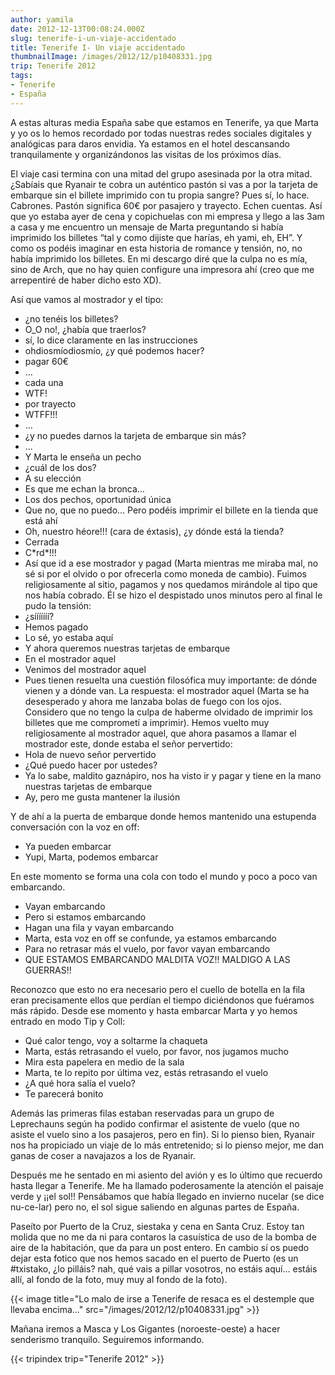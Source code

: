 ```yaml
---
author: yamila
date: 2012-12-13T00:08:24.000Z
slug: tenerife-i-un-viaje-accidentado
title: Tenerife I- Un viaje accidentado
thumbnailImage: /images/2012/12/p10408331.jpg
trip: Tenerife 2012
tags:
- Tenerife
- España
---
```



A estas alturas media España sabe que estamos en Tenerife, ya que Marta y yo os lo hemos recordado por todas nuestras redes sociales digitales y analógicas para daros envidia. Ya estamos en el hotel descansando tranquilamente y organizándonos las visitas de los próximos días.

El viaje casi termina con una mitad del grupo asesinada por la otra mitad. ¿Sabíais que Ryanair te cobra un auténtico pastón si vas a por la tarjeta de embarque sin el billete imprimido con tu propia sangre? Pues sí, lo hace. Cabrones. Pastón significa 60€ por pasajero y trayecto. Echen cuentas. Así que yo estaba ayer de cena y copichuelas con mi empresa y llego a las 3am a casa y me encuentro un mensaje de Marta preguntando si había imprimido los billetes “tal y como dijiste que harías, eh yami, eh, EH”. Y como os podéis imaginar en esta historia de romance y tensión, no, no había imprimido los billetes. En mi descargo diré que la culpa no es mía, sino de Arch, que no hay quien configure una impresora ahí (creo que me arrepentiré de haber dicho esto XD).

Así que vamos al mostrador y el tipo:

- ¿no tenéis los billetes?
- O_O no!, ¿había que traerlos?
- sí, lo dice claramente en las instrucciones
- ohdiosmíodiosmío, ¿y qué podemos hacer?
- pagar 60€
- ...
- cada una
- WTF!
- por trayecto
- WTFF!!!
- ...
- ¿y no puedes darnos la tarjeta de embarque sin más?
- ...
- Y Marta le enseña un pecho
- ¿cuál de los dos?
- A su elección
- Es que me echan la bronca…
- Los dos pechos, oportunidad única
- Que no, que no puedo… Pero podéis imprimir el billete en la tienda que está ahí
- Oh, nuestro héore!!! (cara de éxtasis), ¿y dónde está la tienda?
- Cerrada
- C\*rd\*!!!
- Así que id a ese mostrador y pagad
 (Marta mientras me miraba mal, no sé si por el olvido o por ofrecerla como moneda de cambio). Fuimos religiosamente al sitio, pagamos y nos quedamos mirándole al tipo que nos había cobrado. Él se hizo el despistado unos minutos pero al final le pudo la tensión:
-  ¿sííííííí?
-  Hemos pagado
-  Lo sé, yo estaba aquí
-  Y ahora queremos nuestras tarjetas de embarque
-  En el mostrador aquel
-  Venimos del mostrador aquel
-  Pues tienen resuelta una cuestión filosófica muy importante: de dónde vienen y a dónde van. La respuesta: el mostrador aquel
 (Marta se ha desesperado y ahora me lanzaba bolas de fuego con los ojos. Considero que no tengo la culpa de haberme olvidado de imprimir los billetes que me comprometí a imprimir). Hemos vuelto muy religiosamente al mostrador aquel, que ahora pasamos a llamar el mostrador este, donde estaba el señor pervertido:
-  Hola de nuevo señor pervertido
-  ¿Qué puedo hacer por ustedes?
-  Ya lo sabe, maldito gaznápiro, nos ha visto ir y pagar y tiene en la mano nuestras tarjetas de embarque
-  Ay, pero me gusta mantener la ilusión

Y de ahí a la puerta de embarque donde hemos mantenido una estupenda conversación con la voz en off:

-  Ya pueden embarcar
-  Yupi, Marta, podemos embarcar

 En este momento se forma una cola con todo el mundo y poco a poco van embarcando.

- Vayan embarcando
- Pero si estamos embarcando
- Hagan una fila y vayan embarcando
- Marta, esta voz en off se confunde, ya estamos embarcando
- Para no retrasar más el vuelo, por favor vayan embarcando
- QUE ESTAMOS EMBARCANDO MALDITA VOZ!! MALDIGO A LAS GUERRAS!!

 Reconozco que esto no era necesario pero el cuello de botella en la fila eran precisamente ellos que perdían el tiempo diciéndonos que fuéramos más rápido. Desde ese momento y hasta embarcar Marta y yo hemos entrado en modo Tip y Coll:

- Qué calor tengo, voy a soltarme la chaqueta
- Marta, estás retrasando el vuelo, por favor, nos jugamos mucho
- Mira esta papelera en medio de la sala
- Marta, te lo repito por última vez, estás retrasando el vuelo
- ¿A qué hora salía el vuelo?
- Te parecerá bonito

Además las primeras filas estaban reservadas para un grupo de Leprechauns según ha podido confirmar el asistente de vuelo (que no asiste el vuelo sino a los pasajeros, pero en fin). Si lo pienso bien, Ryanair nos ha propiciado un viaje de lo más entretenido; si lo pienso mejor, me dan ganas de coser a navajazos a los de Ryanair.

Después me he sentado en mi asiento del avión y es lo último que recuerdo hasta llegar a Tenerife. Me ha llamado poderosamente la atención el paisaje verde y ¡¡el sol!! Pensábamos que había llegado en invierno nucelar (se dice nu-ce-lar) pero no, el sol sigue saliendo en algunas partes de España.

Paseíto por Puerto de la Cruz, siestaka y cena en Santa Cruz. Estoy tan molida que no me da ni para contaros la casuística de uso de la bomba de aire de la habitación, que da para un post entero. En cambio sí os puedo dejar esta fotico que nos hemos sacado en el puerto de Puerto (es un #txistako, ¿lo pilláis? nah, qué vais a pillar vosotros, no estáis aquí… estáis allí, al fondo de la foto, muy muy al fondo de la foto).

{{< image title="Lo malo de irse a Tenerife de resaca es el destemple que llevaba encima..." src="/images/2012/12/p10408331.jpg" >}}

Mañana iremos a Masca y Los Gigantes (noroeste-oeste) a hacer senderismo tranquilo. Seguiremos informando.

{{< tripindex trip="Tenerife 2012" >}}
